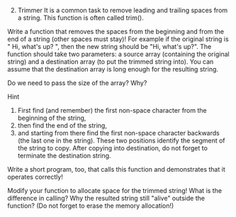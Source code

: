 2. Trimmer
It is a common task to remove leading and trailing spaces from a string. This function is often called trim().

Write a function that removes the spaces from the beginning and from the end of a string (other spaces must stay)! For example if the original string is "  Hi, what's up?   ", then the new string should be "Hi, what's up?". The function should take two parameters: a source array (containing the original string) and a destination array (to put the trimmed string into). You can assume that the destination array is long enough for the resulting string.

Do we need to pass the size of the array? Why?

Hint
1) First find (and remember) the first non-space character from the beginning of the string, 
2) then find the end of the string, 
3) and starting from there find the first non-space character backwards (the last one in the string). These two positions identify the segment of the string to copy. After copying into destination, do not forget to terminate the destination string.

Write a short program, too, that calls this function and demonstrates that it operates correctly!

Modify your function to allocate space for the trimmed string! What is the difference in calling? Why the resulted string still "alive" outside the function? (Do not forget to erase the memory allocation!)

